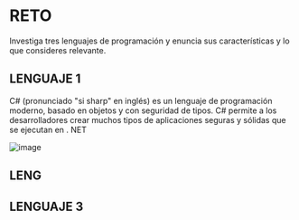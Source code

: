 # RETO
Investiga tres lenguajes de programación y enuncia sus características y lo que consideres relevante.

## LENGUAJE 1
C# (pronunciado "si sharp" en inglés) es un lenguaje de programación moderno, basado en objetos y con seguridad de tipos. C# permite a los desarrolladores crear muchos tipos de aplicaciones seguras y sólidas que se ejecutan en . NET

![image](https://user-images.githubusercontent.com/101213081/157937322-f316ea32-6a36-408b-a8ad-ebb31f05098e.png)

## LENG

## LENGUAJE 3
